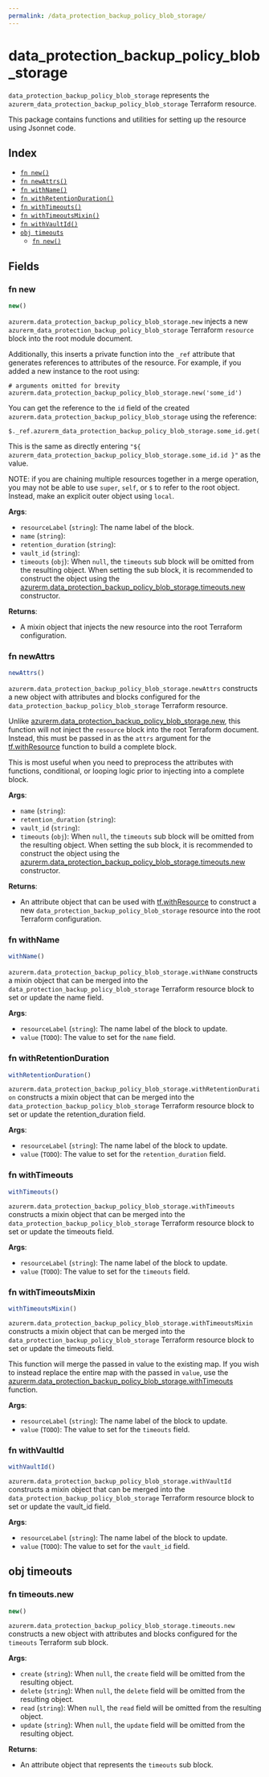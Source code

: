 ```yaml
---
permalink: /data_protection_backup_policy_blob_storage/
---
```


# data_protection_backup_policy_blob_storage

`data_protection_backup_policy_blob_storage` represents the `azurerm_data_protection_backup_policy_blob_storage` Terraform resource.



This package contains functions and utilities for setting up the resource using Jsonnet code.


## Index

* [`fn new()`](#fn-new)
* [`fn newAttrs()`](#fn-newattrs)
* [`fn withName()`](#fn-withname)
* [`fn withRetentionDuration()`](#fn-withretentionduration)
* [`fn withTimeouts()`](#fn-withtimeouts)
* [`fn withTimeoutsMixin()`](#fn-withtimeoutsmixin)
* [`fn withVaultId()`](#fn-withvaultid)
* [`obj timeouts`](#obj-timeouts)
  * [`fn new()`](#fn-timeoutsnew)

## Fields

### fn new

```ts
new()
```


`azurerm.data_protection_backup_policy_blob_storage.new` injects a new `azurerm_data_protection_backup_policy_blob_storage` Terraform `resource`
block into the root module document.

Additionally, this inserts a private function into the `_ref` attribute that generates references to attributes of the
resource. For example, if you added a new instance to the root using:

    # arguments omitted for brevity
    azurerm.data_protection_backup_policy_blob_storage.new('some_id')

You can get the reference to the `id` field of the created `azurerm.data_protection_backup_policy_blob_storage` using the reference:

    $._ref.azurerm_data_protection_backup_policy_blob_storage.some_id.get('id')

This is the same as directly entering `"${ azurerm_data_protection_backup_policy_blob_storage.some_id.id }"` as the value.

NOTE: if you are chaining multiple resources together in a merge operation, you may not be able to use `super`, `self`,
or `$` to refer to the root object. Instead, make an explicit outer object using `local`.

**Args**:
  - `resourceLabel` (`string`): The name label of the block.
  - `name` (`string`): 
  - `retention_duration` (`string`): 
  - `vault_id` (`string`): 
  - `timeouts` (`obj`):  When `null`, the `timeouts` sub block will be omitted from the resulting object. When setting the sub block, it is recommended to construct the object using the [azurerm.data_protection_backup_policy_blob_storage.timeouts.new](#fn-dataprotectionbackuppolicyblobstoragetimeoutsnew) constructor.

**Returns**:
- A mixin object that injects the new resource into the root Terraform configuration.


### fn newAttrs

```ts
newAttrs()
```


`azurerm.data_protection_backup_policy_blob_storage.newAttrs` constructs a new object with attributes and blocks configured for the `data_protection_backup_policy_blob_storage`
Terraform resource.

Unlike [azurerm.data_protection_backup_policy_blob_storage.new](#fn-dataprotectionbackuppolicyblobstoragenew), this function will not inject the `resource`
block into the root Terraform document. Instead, this must be passed in as the `attrs` argument for the
[tf.withResource](https://github.com/tf-libsonnet/core/tree/main/docs#fn-withresource) function to build a complete block.

This is most useful when you need to preprocess the attributes with functions, conditional, or looping logic prior to
injecting into a complete block.

**Args**:
  - `name` (`string`): 
  - `retention_duration` (`string`): 
  - `vault_id` (`string`): 
  - `timeouts` (`obj`):  When `null`, the `timeouts` sub block will be omitted from the resulting object. When setting the sub block, it is recommended to construct the object using the [azurerm.data_protection_backup_policy_blob_storage.timeouts.new](#fn-dataprotectionbackuppolicyblobstoragetimeoutsnew) constructor.

**Returns**:
  - An attribute object that can be used with [tf.withResource](https://github.com/tf-libsonnet/core/tree/main/docs#fn-withresource) to construct a new `data_protection_backup_policy_blob_storage` resource into the root Terraform configuration.


### fn withName

```ts
withName()
```

`azurerm.data_protection_backup_policy_blob_storage.withName` constructs a mixin object that can be merged into the `data_protection_backup_policy_blob_storage`
Terraform resource block to set or update the name field.



**Args**:
  - `resourceLabel` (`string`): The name label of the block to update.
  - `value` (`TODO`): The value to set for the `name` field.


### fn withRetentionDuration

```ts
withRetentionDuration()
```

`azurerm.data_protection_backup_policy_blob_storage.withRetentionDuration` constructs a mixin object that can be merged into the `data_protection_backup_policy_blob_storage`
Terraform resource block to set or update the retention_duration field.



**Args**:
  - `resourceLabel` (`string`): The name label of the block to update.
  - `value` (`TODO`): The value to set for the `retention_duration` field.


### fn withTimeouts

```ts
withTimeouts()
```

`azurerm.data_protection_backup_policy_blob_storage.withTimeouts` constructs a mixin object that can be merged into the `data_protection_backup_policy_blob_storage`
Terraform resource block to set or update the timeouts field.



**Args**:
  - `resourceLabel` (`string`): The name label of the block to update.
  - `value` (`TODO`): The value to set for the `timeouts` field.


### fn withTimeoutsMixin

```ts
withTimeoutsMixin()
```

`azurerm.data_protection_backup_policy_blob_storage.withTimeoutsMixin` constructs a mixin object that can be merged into the `data_protection_backup_policy_blob_storage`
Terraform resource block to set or update the timeouts field.

This function will merge the passed in value to the existing map. If you wish
to instead replace the entire map with the passed in `value`, use the [azurerm.data_protection_backup_policy_blob_storage.withTimeouts](TODO)
function.


**Args**:
  - `resourceLabel` (`string`): The name label of the block to update.
  - `value` (`TODO`): The value to set for the `timeouts` field.


### fn withVaultId

```ts
withVaultId()
```

`azurerm.data_protection_backup_policy_blob_storage.withVaultId` constructs a mixin object that can be merged into the `data_protection_backup_policy_blob_storage`
Terraform resource block to set or update the vault_id field.



**Args**:
  - `resourceLabel` (`string`): The name label of the block to update.
  - `value` (`TODO`): The value to set for the `vault_id` field.


## obj timeouts



### fn timeouts.new

```ts
new()
```


`azurerm.data_protection_backup_policy_blob_storage.timeouts.new` constructs a new object with attributes and blocks configured for the `timeouts`
Terraform sub block.



**Args**:
  - `create` (`string`):  When `null`, the `create` field will be omitted from the resulting object.
  - `delete` (`string`):  When `null`, the `delete` field will be omitted from the resulting object.
  - `read` (`string`):  When `null`, the `read` field will be omitted from the resulting object.
  - `update` (`string`):  When `null`, the `update` field will be omitted from the resulting object.

**Returns**:
  - An attribute object that represents the `timeouts` sub block.
